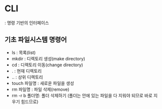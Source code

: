 # CLI
 : 명령 기반의 인터페이스  

## 기초 파일시스템 명령어
- ls : 목록(list)
- mkdir : 디렉토리 생성(make directory)
- cd : 디렉토리 이동(change directory)
- . : 현재 디렉토리
- .. : 상위 디렉토리
- touch 파일명 : 새로운 파일을 생성
- rm 파일명 : 파일 삭제(remove)
- rm -r b 폴더명: 폴더 삭제하기
 (폴더는 안에 있는 파일을 다 지워야 되므로 바로 지우기 힘드므로)

